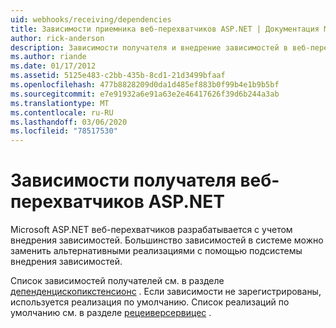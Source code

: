 ```yaml
---
uid: webhooks/receiving/dependencies
title: Зависимости приемника веб-перехватчиков ASP.NET | Документация Майкрософт
author: rick-anderson
description: Зависимости получателя и внедрение зависимостей в веб-перехватчики ASP.NET.
ms.author: riande
ms.date: 01/17/2012
ms.assetid: 5125e483-c2bb-435b-8cd1-21d3499bfaaf
ms.openlocfilehash: 477b8828209d0da1d485ef883b0f99b4e1b9b5bf
ms.sourcegitcommit: e7e91932a6e91a63e2e46417626f39d6b244a3ab
ms.translationtype: MT
ms.contentlocale: ru-RU
ms.lasthandoff: 03/06/2020
ms.locfileid: "78517530"
---
```

# <a name="aspnet-webhooks-receiver-dependencies"></a>Зависимости получателя веб-перехватчиков ASP.NET

Microsoft ASP.NET веб-перехватчиков разрабатывается с учетом внедрения зависимостей. Большинство зависимостей в системе можно заменить альтернативными реализациями с помощью подсистемы внедрения зависимостей.

Список зависимостей получателей см. в разделе [депенденцископикстенсионс](https://github.com/aspnet/aspnetWebHooks/blob/master/src/Microsoft.AspNet.WebHooks.Receivers/Extensions/DependencyScopeExtensions.cs) . Если зависимости не зарегистрированы, используется реализация по умолчанию. Список реализаций по умолчанию см. в разделе [рецеиверсервицес](https://github.com/aspnet/aspnetWebHooks/blob/master/src/Microsoft.AspNet.WebHooks.Receivers/Services/ReceiverServices.cs) .
